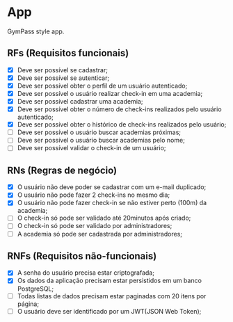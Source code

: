 # App

GymPass style app.

## RFs (Requisitos funcionais)

- [x] Deve ser possível se cadastrar;
- [x] Deve ser possível se autenticar;
- [x] Deve ser possível obter o perfil de um usuário autenticado;
- [x] Deve ser possível o usuário realizar check-in em uma academia;
- [x] Deve ser possível cadastrar uma academia;
- [x] Deve ser possível obter o número de check-ins realizados pelo usuário autenticado;
- [x] Deve ser possível obter o histórico de check-ins realizados pelo usuário;
- [ ] Deve ser possível o usuário buscar academias próximas;
- [ ] Deve ser possível o usuário buscar academias pelo nome;
- [ ] Deve ser possível validar o check-in de um usuário;

## RNs (Regras de negócio)

- [x] O usuário não deve poder se cadastrar com um e-mail duplicado;
- [x] O usuário não pode fazer 2 check-ins no mesmo dia;
- [x] O usuário não pode fazer check-in se não estiver perto (100m) da academia;
- [ ] O check-in só pode ser validado até 20minutos após criado;
- [ ] O check-in só pode ser validado por administradores;
- [ ] A academia só pode ser cadastrada por administradores;

## RNFs (Requisitos não-funcionais)

- [x] A senha do usuário precisa estar criptografada;
- [x] Os dados da aplicação precisam estar persistidos em um banco PostgreSQL;
- [ ] Todas listas de dados precisam estar paginadas com 20 itens por página;
- [ ] O usuário deve ser identificado por um JWT(JSON Web Token);
